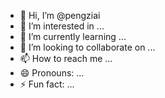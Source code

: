 - 👋 Hi, I’m @pengziai
- 👀 I’m interested in ...
- 🌱 I’m currently learning ...
- 💞️ I’m looking to collaborate on ...
- 📫 How to reach me ...
- 😄 Pronouns: ...
- ⚡ Fun fact: ...

<!---
pengziai/pengziai is a ✨ special ✨ repository because its `README.md` (this file) appears on your GitHub profile.
You can click the Preview link to take a look at your changes.
--->
